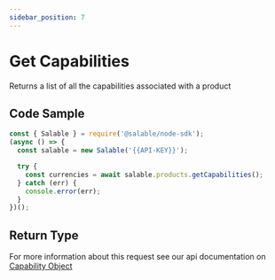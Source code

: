 ```yaml
---
sidebar_position: 7
---
```


# Get Capabilities

Returns a list of all the capabilities associated with a product

## Code Sample

```typescript
const { Salable } = require('@salable/node-sdk');
(async () => {
  const salable = new Salable('{{API-KEY}}');

  try {
    const currencies = await salable.products.getCapabilities();
  } catch (err) {
    console.error(err);
  }
})();
```

## Return Type

For more information about this request see our api documentation on [Capability Object](https://docs.salable.app/api#tag/Products/operation/getProductCapabilities)
